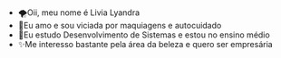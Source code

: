 - 🌪️Oii, meu nome é Livia Lyandra 
- 💖Eu amo e sou viciada por maquiagens e autocuidado 
- 📕Eu estudo Desenvolvimento de Sistemas e estou no ensino médio 
- ✨Me interesso bastante pela área da beleza e quero ser empresária 


<!---
Livia545/Livia545 is a ✨ special ✨ repository because its `README.md` (this file) appears on your GitHub profile.
You can click the Preview link to take a look at your changes.
